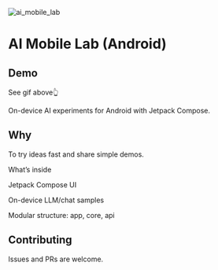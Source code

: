 
![ai_mobile_lab](https://github.com/user-attachments/assets/3d7d500b-63c0-4b7b-9b9d-44a74689762d)


# AI Mobile Lab (Android)

## Demo

See gif above👆

On-device AI experiments for Android with Jetpack Compose.


## Why

To try ideas fast and share simple demos.

What’s inside

Jetpack Compose UI

On-device LLM/chat samples

Modular structure: app, core, api


## Contributing

Issues and PRs are welcome.
